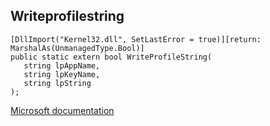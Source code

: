 ## Writeprofilestring

```
[DllImport("Kernel32.dll", SetLastError = true)][return: MarshalAs(UnmanagedType.Bool)]
public static extern bool WriteProfileString(
   string lpAppName,
   string lpKeyName,
   string lpString
);
```

[Microsoft documentation](https://docs.microsoft.com/en-us/windows/win32/api/winbase/nf-winbase-writeprofilestringw)
